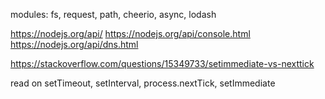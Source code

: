 modules: fs, request, path, cheerio, async, lodash


https://nodejs.org/api/
https://nodejs.org/api/console.html
https://nodejs.org/api/dns.html


https://stackoverflow.com/questions/15349733/setimmediate-vs-nexttick

read on setTimeout, setInterval, process.nextTick, setImmediate
